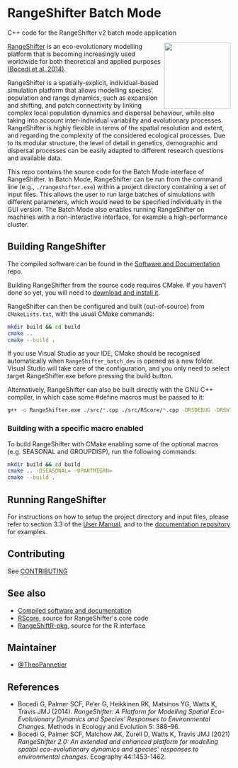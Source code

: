 # RangeShifter Batch Mode 

C++ code for the RangeShifter v2 batch mode application 

<img title="" src="https://github.com/RangeShifter/RangeShifter_batch_dev/blob/main/doc/rs_batch_logo.png" alt="" align="right" height="150">

[RangeShifter](https://rangeshifter.github.io/) is an eco-evolutionary modelling platform that is becoming 
increasingly used worldwide for both theoretical and applied purposes [(Bocedi et al. 2014)](https://besjournals.onlinelibrary.wiley.com/doi/full/10.1111/2041-210X.12162).

RangeShifter is a spatially-explicit, individual-based simulation platform that 
allows modelling species’ population and range dynamics, such as expansion and shifting, and patch connectivity by linking complex local population dynamics and dispersal behaviour, while also taking into account inter-individual variability and 
evolutionary processes. RangeShifter is highly flexible in terms of the spatial 
resolution and extent, and regarding the complexity of the considered ecological 
processes. Due to its modular structure, the level of detail in genetics, demographic and dispersal processes can be easily adapted to different research questions and 
available data.

This repo contains the source code for the Batch Mode interface of RangeShifter.
In Batch Mode, RangeShifter can be run from the command line (e.g., `./rangeshifter.exe`) within a project directory containing a set of input files.
This allows the user to run large batches of simulations with different parameters, which would need to be specified individually in the GUI version.
The Batch Mode also enables running RangeShifter on machines with a non-interactive interface, for example a high-performance cluster.

## Building RangeShifter

The compiled software can be found in the [Software and Documentation](https://github.com/RangeShifter/RangeShifter-software-and-documentation) repo. 

Building RangeShifter from the source code requires CMake. If you haven't done so yet, you will need to [download and install it](https://cmake.org/download/).

RangeShifter can then be configured and built (out-of-source) from `CMakeLists.txt`, with the usual CMake commands:

```bash
mkdir build && cd build
cmake ..
cmake --build .
```

If you use Visual Studio as your IDE, CMake should be recognised automatically when `RangeShifter_batch_dev` is opened as a new folder. 
Visual Studio will take care of the configuration, and you only need to select target RangeShifter.exe before pressing the build button.

Alternatively, RangeShifter can also be built directly with the GNU C++ compiler, in which case some #define macros must be passed to it:

```bash
g++ -o RangeShifter.exe ./src/*.cpp ./src/RScore/*.cpp -DRSDEBUG -DRSWIN64 -DLINUX_CLUSTER
```

### Building with a specific macro enabled

To build RangeShifter with CMake enabling some of the optional macros (e.g. SEASONAL and GROUPDISP), run the following commands:

```bash
mkdir build && cd build
cmake .. -DSEASONAL= -DPARTMIGRN=
cmake --build .
```

## Running RangeShifter

For instructions on how to setup the project directory and input files, please refer to section 3.3 of the [User Manual](https://raw.githubusercontent.com/RangeShifter/RangeShifter-software-and-documentation/master/RangeShifter_v2.0_UserManual.pdf), and to the [documentation repository](https://github.com/RangeShifter/RangeShifter-software-and-documentation) for examples.

## Contributing

See [CONTRIBUTING](https://github.com/RangeShifter/RangeShifter_batch_dev/blob/main/CONTRIBUTING.md)

## See also

- [Compiled software and documentation](https://github.com/RangeShifter/RangeShifter-software-and-documentation)
- [RScore](https://github.com/RangeShifter/RScore), source for RangeShifter's core code
- [RangeShiftR-pkg](https://github.com/RangeShifter/RangeShiftR-pkg), source for the R interface

## Maintainer

- [@TheoPannetier](https://github.com/TheoPannetier)

## References

- Bocedi G, Palmer SCF, Pe’er G, Heikkinen RK, Matsinos YG, Watts K, Travis JMJ (2014). 
  *RangeShifter: A Platform for Modelling Spatial Eco-Evolutionary Dynamics and 
  Species’ Responses to Environmental Changes.* Methods in Ecology and Evolution 5: 388–96. 
- Bocedi G, Palmer SCF, Malchow AK, Zurell D, Watts K, Travis JMJ (2021) *RangeShifter 2.0: An extended and enhanced platform for modelling spatial eco-evolutionary dynamics and species’ responses to environmental changes.* Ecography 44:1453-1462.
